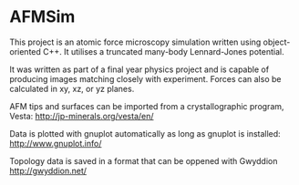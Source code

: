 # AFMSim
This project is an atomic force microscopy simulation written using object-oriented C++.
It utilises a truncated many-body Lennard-Jones potential.

It was written as part of a final year physics project and is capable of producing images matching closely with experiment.
Forces can also be calculated in xy, xz, or yz planes.

AFM tips and surfaces can be imported from a crystallographic program, Vesta: http://jp-minerals.org/vesta/en/ 

Data is plotted with gnuplot automatically as long as gnuplot is installed: http://www.gnuplot.info/

Topology data is saved in a format that can be oppened with Gwyddion http://gwyddion.net/
